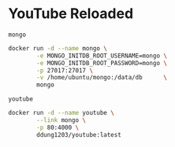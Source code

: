 # YouTube Reloaded

`mongo`

```bash
docker run -d --name mongo \
        -e MONGO_INITDB_ROOT_USERNAME=mongo \
        -e MONGO_INITDB_ROOT_PASSWORD=mongo \
        -p 27017:27017 \
        -v /home/ubuntu/mongo:/data/db      \
        mongo
```

`youtube`

``` bash
docker run -d --name youtube \
        --link mongo \
        -p 80:4000 \
        ddung1203/youtube:latest
```
